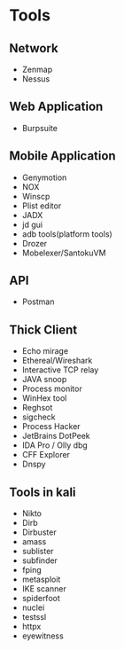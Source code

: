 # Tools

## Network

- Zenmap
- Nessus

## Web Application

- Burpsuite

## Mobile Application

- Genymotion
- NOX
- Winscp
- Plist editor
- JADX
- jd gui
- adb tools(platform tools)
- Drozer
- Mobelexer/SantokuVM

## API

- Postman

## Thick Client

- Echo mirage
- Ethereal/Wireshark
- Interactive TCP relay
- JAVA snoop
- Process monitor
- WinHex tool
- Reghsot
- sigcheck
- Process Hacker
- JetBrains DotPeek
- IDA Pro / Olly dbg
- CFF Explorer
- Dnspy

## Tools in kali

- Nikto
- Dirb
- Dirbuster
- amass
- sublister
- subfinder
- fping
- metasploit
- IKE scanner
- spiderfoot
- nuclei
- testssl
- httpx
- eyewitness

